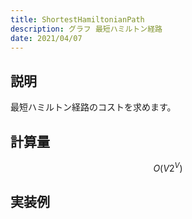```yaml
---
title: ShortestHamiltonianPath
description: グラフ 最短ハミルトン経路
date: 2021/04/07
---
```


## 説明
最短ハミルトン経路のコストを求めます。

## 計算量
$$
O(V2^V)
$$

## 実装例

```cpp import=/assets/Library/graph/shortesthamiltonianpath.cpp
```
